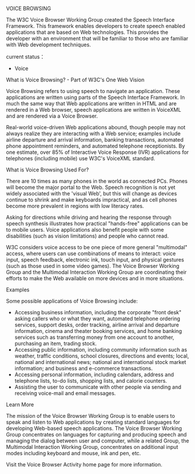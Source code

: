 VOICE BROWSING

The W3C Voice Browser Working Group created the Speech Interface Framework. This framework enables developers to create speech enabled applications that are based on Web technologies. This provides the developer with an environment that will be familiar to those who are familiar with Web development techniques.

current status：
+ Voice

What is Voice Browsing? - Part of W3C's One Web Vision

Voice Browsing refers to using speech to navigate an application. These applications are written using parts of the Speech Interface Framework. In much the same way that Web applications are written in HTML and are rendered in a Web browser, speech applications are written in VoiceXML and are rendered via a Voice Browser.

Real-world voice-driven Web applications abound, though people may not always realize they are interacting with a Web service; examples include airline departure and arrival information, banking transactions, automated phone appointment reminders, and automated telephone receptionists. By one estimate, over 85% of Interactive Voice Response (IVR) applications for telephones (including mobile) use W3C's VoiceXML standard.

What is Voice Browsing Used For?

There are 10 times as many phones in the world as connected PCs. Phones will become the major portal to the Web. Speech recognition is not yet widely associated with the 'visual Web', but this will change as devices continue to shrink and make keyboards impractical, and as cell phones become more prevalent in regions with low literacy rates.

Asking for directions while driving and hearing the response through speech synthesis illustrates how practical "hands-free" applications can be to mobile users. Voice applications also benefit people with some disabilities (such as vision limitations) and people who cannot read.

W3C considers voice access to be one piece of more general "multimodal" access, where users can use combinations of means to interact: voice input, speech feedback, electronic ink, touch input, and physical gestures (such as those used in some video games). The Voice Browser Working Group and the Multimodal Interaction Working Group are coordinating their efforts to make the Web available on more devices and in more situations.

Examples

Some possible applications of Voice Browsing include:

+ Accessing business information, including the corporate "front desk" asking callers who or what they want, automated telephone ordering services, support desks, order tracking, airline arrival and departure information, cinema and theater booking services, and home banking services such as transferring money from one account to another, purchasing an item, trading stock.
+ Accessing public information, including community information such as weather, traffic conditions, school closures, directions and events; local, national and international news; national and international stock market information; and business and e-commerce transactions.
+ Accessing personal information, including calendars, address and telephone lists, to-do lists, shopping lists, and calorie counters.
+ Assisting the user to communicate with other people via sending and receiving voice-mail and email messages.

Learn More

The mission of the Voice Browser Working Group is to enable users to speak and listen to Web applications by creating standard languages for developing Web-based speech applications. The Voice Browser Working Group concentrates on languages for capturing and producing speech and managing the dialog between user and computer, while a related Group, the Multimodal Interaction Working Group, concentrates on additional input modes including keyboard and mouse, ink and pen, etc.

Visit the Voice Browser Activity home page for more information.